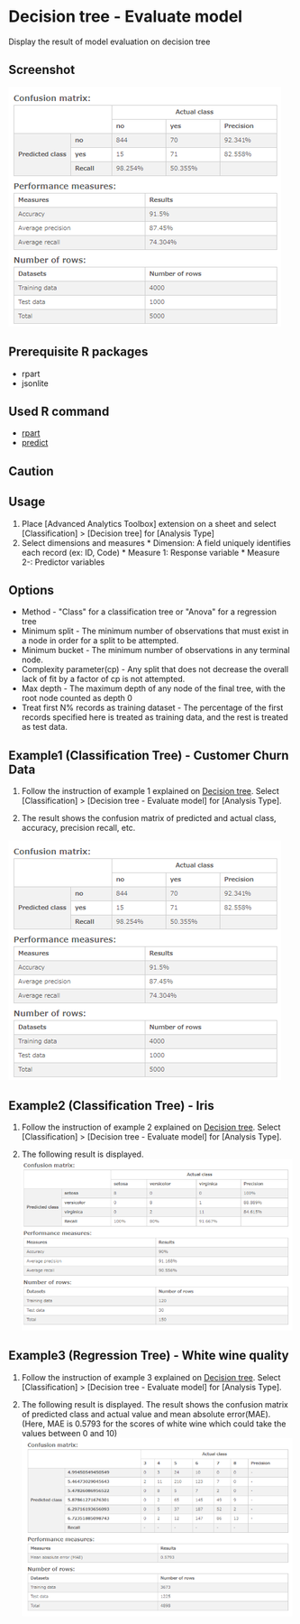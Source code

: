 # Decision tree - Evaluate model
Display the result of model evaluation on decision tree

## Screenshot
  ![decision tree screenshot](./images/decision_tree_predict_example1-1.png)

## Prerequisite R packages
 * rpart
 * jsonlite

## Used R command
 * [rpart](https://www.rdocumentation.org/packages/rpart/versions/4.1-11/topics/rpart)
 * [predict](https://www.rdocumentation.org/packages/rpart/versions/4.1-11/topics/predict.rpart)

## Caution

## Usage
  1. Place [Advanced Analytics Toolbox] extension on a sheet and select [Classification] > [Decision tree] for [Analysis Type]
  2. Select dimensions and measures
    * Dimension: A field uniquely identifies each record (ex: ID, Code)
    * Measure 1: Response variable
    * Measure 2-: Predictor variables

## Options
 * Method - "Class" for a classification tree or "Anova" for a regression tree
 * Minimum split - The minimum number of observations that must exist in a node in order for a split to be attempted.
 * Minimum bucket - The minimum number of observations in any terminal <leaf> node.
 * Complexity parameter(cp) - Any split that does not decrease the overall lack of fit by a factor of cp is not attempted.
 * Max depth - The maximum depth of any node of the final tree, with the root node counted as depth 0
 * Treat first N% records as training dataset - The percentage of the first records specified here is treated as training data, and the rest is treated as test data.

## Example1 (Classification Tree) - Customer Churn Data
  1.  Follow the instruction of example 1 explained on [Decision tree](./decision_tree.md). Select [Classification] > [Decision tree - Evaluate model] for [Analysis Type].

  2. The result shows the confusion matrix of predicted and actual class, accuracy, precision recall, etc.

  ![decision tree screenshot](./images/decision_tree_predict_example1-1.png)

## Example2 (Classification Tree) - Iris
1.  Follow the instruction of example 2 explained on [Decision tree](./decision_tree.md). Select [Classification] > [Decision tree - Evaluate model] for [Analysis Type].

2. The following result is displayed.
  ![decision tree screenshot](./images/decision_tree_predict_example2-1.png)

## Example3 (Regression Tree) - White wine quality
1.  Follow the instruction of example 3 explained on [Decision tree](./decision_tree.md). Select [Classification] > [Decision tree - Evaluate model] for [Analysis Type].

2. The following result is displayed. The result shows the confusion matrix of predicted class and actual value and mean absolute error(MAE). (Here, MAE is 0.5793 for the scores of white wine which could take the values between 0 and 10)
  ![decision tree screenshot](./images/decision_tree_predict_example3-1.png)
